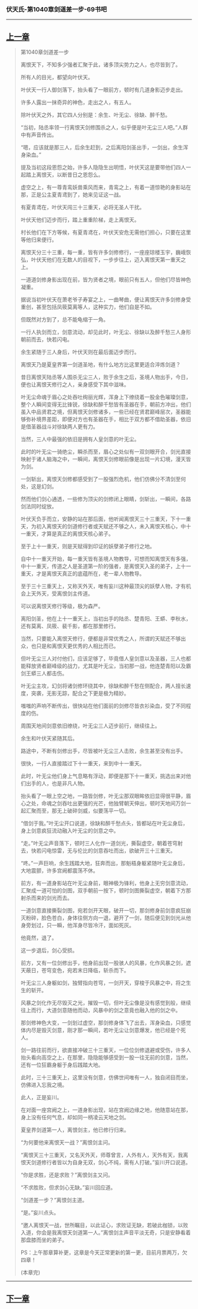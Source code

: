 ### 伏天氏-第1040章剑道差一步-69书吧

--------
[上一章](./bcdd1c674eaab255f81805c0619c580e.md)
--------


>
>
>
>第1040章剑道差一步
>
>离恨天下，不知多少强者汇聚于此，诸多顶尖势力之人，也尽皆到了。
>
>所有人的目光，都望向叶伏天。
>
>叶伏天一行人御剑落下，抬头看了一眼前方，顿时有几道身影迈步走出。
>
>许多人露出一抹奇异的神色，走出之人，有五人。
>
>除叶伏天之外，其它四人分别是：余生、叶无尘、徐缺、醉千愁。
>
>“当初，陆丞率领一行离恨天剑修围杀之人，似乎便是叶无尘三人吧。”人群中有声音传出。
>
>“嗯，应该就是那三人，后余生赶到，之后离阳剑圣出手，一剑出，余生浑身染血。”
>
>提及当初这段恩怨之始，许多人隐隐生出明悟，叶伏天这是要带他们四人一起踏上离恨天，以断昔日之恩怨么。
>
>虚空之上，有一尊青鸾妖兽乘风而来，青鸾之上，有着一道惊艳的身影站在那，正是公主夏青鸢到了，她来见证这一战。
>
>有夏青鸢在，叶伏天闯三十三重天，必将无圣人干扰。
>
>叶伏天他们迈步而行，踏上重重阶梯，走上离恨天。
>
>村长他们在下方等候，有夏青鸢在，叶伏天安危无需他们担心，只要在这里等他归来便行。
>
>离恨天分三十三重，每一重，皆有许多剑修修行，一座座琼楼玉宇，巍峨恢弘，叶伏天他们在无数人的目视下，一步步往上，迈入离恨天第一重天之上。
>
>一道道剑修身影出现在前，皆为贤者之境，眼前只有五人，但他们尽皆神色凝重。
>
>据说当初叶伏天在萧老爷子寿宴之上，一曲琴曲，便让离恨天许多剑修身受重创，甚至包括凤筱莫离等人，这种实力，他们自是不如。
>
>但既然对方到了，总不能龟缩于一角。
>
>一行人执剑而立，剑意流动，却见此时，叶无尘、徐缺以及醉千愁三人身形朝前而去，快若闪电。
>
>余生紧随于三人身后，叶伏天则在最后面迈步而行。
>
>离恨天乃是夏皇界第一剑道圣地，有什么地方比这里更适合淬炼剑道？
>
>昔日离恨天陆丞等人围杀无尘三人，败于余生之后，圣境人物出手，今日，便也让离恨天修行之人，亲身感受下其中滋味。
>
>叶无尘命魂于眉心之处吞吐绚丽光辉，浑身上下缭绕着一股金色璀璨剑意，整个人瞬间变得无比锋锐，徐缺和醉千愁皆有圣器在手，朝前方冲出，他们虽入中品贤君之境，但离恨天剑修诸多，一些已经在贤君巅峰层次，圣器能够弥补境界差距，即便对方也有圣器在手，相比于双方都不借助圣器，依旧是借圣器战斗对徐缺两人更有力。
>
>当然，三人中最强的依旧是拥有人皇剑意的叶无尘。
>
>此时的叶无尘一骑绝尘，瞬杀而至，眉心之处似有一双剑眼开合，剑光直接映射于诸人脑海之中，一瞬间，离恨天剑修眼前像是出现一片幻境，漫天皆为剑。
>
>一剑斩出，离恨天剑修都感受到了一股强烈危机，他们仿佛分不清剑至何处，这是幻剑。
>
>然而他们剑心通透，一些修为顶尖的剑修闭上眼睛，剑斩出，一瞬间，各路剑法同时绽放。
>
>叶伏天负手而立，安静的站在那后面，他听闻离恨天三十三重天，下十一重天，为初入离恨天的剑道修行者或天赋还不够之人，未入离恨天核心，中十一重天，才算是真正的离恨天核心弟子。
>
>至于上十一重天，则是天赋得到印证的妖孽弟子修行之地。
>
>自中十一重天开始，每一重天皆有圣境人物教导，可想而知离恨天有多强，中十一重天，传道之人是圣道第一阶的强者，是离恨天入圣的弟子，上十一重天，才是离恨天真正的底蕴所在，老一辈人物教导。
>
>至于三十三重天上，又称天外天，唯有妄川这种最顶尖的妖孽人物，才有机会上天外天，受离恨剑主传道。
>
>可以说离恨天修行等级，极为森严。
>
>离阳剑圣，他在上十一重天上，当初出手的陆丞、楚青阳、王蟒、李秋水，还有莫离、凤筱、裴千影，都在那里修行。
>
>当然，只要能入离恨天修行，便都是非常优秀之人，所谓的天赋还不够出众，也只是和离恨天更优秀的人相比而已。
>
>但叶无尘三人对付他们，应该足够了，毕竟借人皇剑意以及圣器，三人也都能释放贤者巅峰级的战力，尤其是叶无尘，当初那一战，他连楚青阳以及霸剑王蟒三人都击伤。
>
>叶无尘主攻，幻剑将诸剑修环绕其中，徐缺和醉千愁在侧配合，两人擅长速度，突袭，无影无踪，配合之下更是极为精妙。
>
>嗤嗤的声响不断传出，很快站在他们面前的剑修尽皆衣衫染血，受了不同程度的伤。
>
>周围天地间剑意依旧缭绕，叶无尘三人迈步前行，继续往上。
>
>余生和叶伏天紧随其后。
>
>路途中，不断有剑修出手，尽皆被叶无尘三人击败，余生甚至没有出手。
>
>很快，一行人直接踏过下十一重天，来到中十一重天。
>
>此时，叶无尘他们身上气息略有浮动，即便是那下十一重天，挑选出来对他们出手的人，也是非凡人物。
>
>抬头看了一眼上空之地，一路皆剑修，叶无尘那双眼眸依旧显得很平静，眉心之处，命魂之剑吞吐出更强的光芒，他独臂朝天伸出，顿时天地间万剑一起汇聚而至，那无上破碎剑威，似要荡平一切。
>
>“借剑于我。”叶无尘开口说道，徐缺和醉千愁点头，皆都站在叶无尘身后，身上剑意疯狂流动融入叶无尘的剑意之中。
>
>“走。”叶无尘声音落下，顿时三人化作一道剑光，撕裂虚空，朝着苍穹射去，快若闪电惊雷，无与伦比的剑意吞吐而出，欲破开三十三重天。
>
>“咚。”一声巨响，余生践踏大地，狂奔而出，那魁梧身躯紧随叶无尘身后，大地震颤，许多宫阙都震荡不休。
>
>前方，有一道身影站在叶无尘身前，眼神极为锋利，他身上无穷剑意流动，汇聚成一道可怕的剑图，双手朝前一按下，顿时剑图撕裂虚空，朝着下方那射杀而来的剑光而去。
>
>一道剑意直接撕裂剑图，宛若剑开天眼，破开一切，那剑修身前剑意疯狂崩灭粉碎，脸色苍白，身体往侧方向一退，避开了一剑，随后便见到剑光从他身旁划过，只一瞬，他浑身尽皆冷汗，面如死灰。
>
>他竟然，退了。
>
>这一步退后，剑心受损。
>
>前方，又有一位剑修出手，他身前出现一股骇人的风暴，化作风暴之剑，遮天蔽日，苍穹变色，宛若末日降临，斩杀而下。
>
>叶无尘三人身躯如剑，独臂指向苍穹，一剑开天，穿梭于风暴之中，将之生生的斩开。
>
>风暴之剑化作无尽毁灭之光，摧毁一切，但叶无尘像是没有感觉到般，继续往上而行，大道剑意随他而动，风暴中的剑之意竟也融入他的剑之中。
>
>那剑修神色大变，一剑划过虚空，那剑修身体飞了出去，浑身染血，只感觉体内尽是毁灭剑意，刚才那一瞬间，若叶无尘让剑意爆发，他已经是个死人。
>
>剑一路往前而行，欲直接冲破三十三重天，一位位剑修退避或受伤，许多人抬头看向高空之上，在那里，隐隐能够感受到一股一往无前的剑意，当然，还有一位狂霸身躯于身后践踏大地。
>
>此时，三十三重天上，这里没有剑意，仿佛世间唯有一人，独自闭目而坐，仿佛进入忘我之境。
>
>此人，正是妄川。
>
>在对面一座宫阙之上，一道身影出现，站在宫阙边缘之地，他随意站在那，身上没有任何气息，却如同一柄凌云天地之剑。
>
>夏皇界剑道第一人，离恨剑主，他已修行归来。
>
>“为何要他来离恨天一战？”离恨剑主问。
>
>“离恨天三十三重天，又名天外天，师尊曾言，人外有人，天外有天，我离恨天剑道修行者皆以为自身无双，剑心不纯，需有人打破。”妄川开口说道。
>
>“你是求胜，还是求败？”离恨剑主又问。
>
>“不求胜败，但求剑心无缺。”妄川回应道。
>
>“剑道差一步？”离恨剑主道。
>
>“是。”妄川点头。
>
>“邀人离恨天一战，世所瞩目，以此证心，求败证无缺，若破此枷锁，以败入道，你会是我离恨天剑道第一人。”离恨剑主声音平淡无奇，只是安静看着那盘膝而坐的弟子。
>
>PS：上午那章算补更，这章是今天正常更新的第一更，目前月票两万，欠四章！
>
>(本章完)
>
>

--------
[下一章](./f3ee5393b564aff6959b9bd08ac63537.md)
--------
